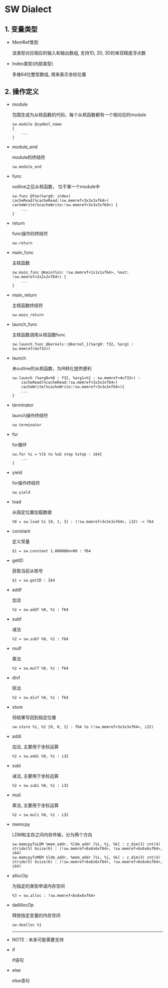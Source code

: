 # SW Dialect

## 1. 变量类型

-   MemRef类型

    该类型对应相应的输入和输出数组, 支持1D, 2D, 3D的单双精度浮点数

-   Index类型(内部类型)

    多维64位整型数组, 用来表示坐标位置

## 2. 操作定义

-   module

    包围生成为从核函数的代码，每个从核函数都有一个相对应的module

    ```
    sw.module @symbol_name
    {
        ...
    }
    ```
    
-   module_end

    module的终结符

    ```
    sw.module_end
    ```
    
-   func

    outline之后从核函数， 位于某一个module中

    ```
    sw.func @foo(%arg0: index) 	cacheRead(%cacheRead:!sw.memref<3x3x3xf64>) cacheWrite(%cacheWrite:!sw.memref<3x3x3xf64>) {
    	...
    }
    ```

-   return 

    func操作的终结符

    ```
    sw.return
    ```

-   main_func

    主核函数

    ```
    sw.main_func @main(%in: !sw.memref<1x1x1xf64>, %out: !sw.memref<2x2x2xf64>) {
    	...
    }
    ```

-   main_return

    主核函数终结符

    ```
    sw.main_return
    ```

-   launch_func

    主核函数调用从核函数func

    ```
    sw.launch_func @kernels::@kernel_1(%arg0: f32, %arg1 : sw.memref<4xf32>)
    ```

-   launch

    未outline的从核函数，为IR转化提供便利

    ```
    sw.launch (%arg0=%0 : f32, %arg1=%1 : sw.memref<4xf32>) :
    	cacheRead(%cacheRead:!sw.memref<3x3x3xf64>)
    	cacheWrite(%cacheWrite:!sw.memref<3x3x3xf64>){
    	...
    }
    ```

-   terminator

    launch操作终结符

    ```
    sw.terminator
    ```
    
-   for

    for循环

    ```
    sw.for %i = %lb to %ub step %step : i64{
    	...
    }
    ```

-   yield

    for操作终结符

    ```
    sw.yield
    ```

-   load

    从指定位置加载数据

    ```
    %0 = sw.load %1 [0, 1, 3] : (!sw.memref<3x3x3xf64>, i32) -> f64
    ```

-   constant

    定义常量

    ```
    $1 = sw.constant 1.000000e+00 : f64
    ```

-   getID

    获取当前从核号

    ```
    $1 = sw.getID : I64
    ```

-   addf

    加法

    ```
    %2 = sw.addf %0, %1 : f64
    ```

-   subf

    减法

    ```
    %2 = sw.subf %0, %1 : f64
    ```

-   mulf

    乘法

    ```
    %2 = sw.mulf %0, %1 : f64
    ```

-   divf

    除法

    ```
    %2 = sw.divf %0, %1 : f64
    ```

-   store

    将结果写回到指定位置

    ```
    sw.store %1, %2 [0, 0, 1] : f64 to (!sw.memref<3x3x3xf64>, i32)
    ```
    
-   addi

    加法, 主要用于坐标运算

    ```
    %2 = sw.addi %0, %1 : i32
    ```
    
-   subi

    减法, 主要用于坐标运算

    ```
    %2 = sw.subi %0, %1 : i32
    ```
    
-   muli

    乘法, 主要用于坐标运算

    ```
    %2 = sw.muli %0, %1 : i32
    ```
    
-   memcpy

    LDM和主存之间内存传输，分为两个方向

    ```
    sw.memcpyToLDM %mem_addr, %ldm_addr [%i, %j, %k] : z_dim(3) cnt(4) stride(5) bsize(6) : (!sw.memref<6x6x6xf64>, !sw.memref<6x6x6xf64>, i64)
    sw.memcpyToMEM %ldm_addr, %mem_addr [%i, %j, %k] : z_dim(3) cnt(4) stride(5) bsize(6) : (!sw.memref<6x6x6xf64>, !sw.memref<6x6x6xf64>, i64)
    ```

-   allocOp

    为指定的类型申请内存空间

    ```
    %3 = sw.alloc : !sw.memref<6x6x6xf64>
    ```

-   deAllocOp

    释放指定变量的内存空间

    ```
    sw.dealloc %1
    ```

-	
    ------

    NOTE：未来可能需要支持

-   if

    if语句

-   else

    else语句